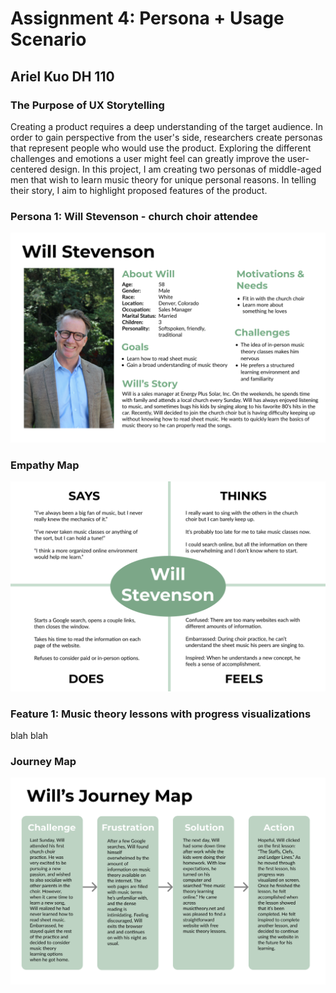 # Assignment 4: Persona + Usage Scenario

## Ariel Kuo DH 110

### The Purpose of UX Storytelling

Creating a product requires a deep understanding of the target audience. In order to gain perspective from the user's side, researchers create personas that represent people who would use the product. Exploring the different challenges and emotions a user might feel can greatly improve the user-centered design. In this project, I am creating two personas of middle-aged men that wish to learn music theory for unique personal reasons. In telling their story, I aim to highlight proposed features of the product.

### Persona 1: Will Stevenson - church choir attendee

![homepage](will.png) 


### Empathy Map

![homepage](empathy-will.png)


### Feature 1: Music theory lessons with progress visualizations

blah blah


### Journey Map

![homepage](journey-will.png)
